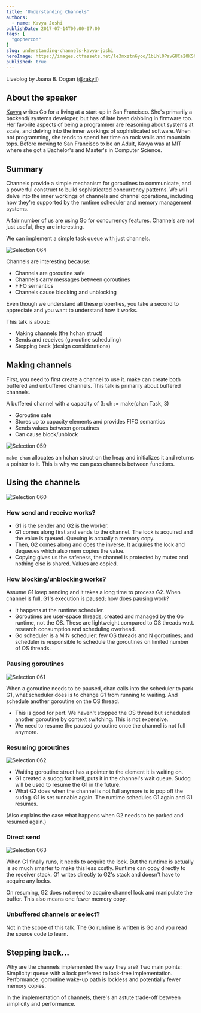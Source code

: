 ```yaml
---
title: 'Understanding Channels'
authors:
  - name: Kavya Joshi
publishDate: 2017-07-14T00:00-07:00
tags: [
  "gophercon"
]
slug: understanding-channels-kavya-joshi
heroImage: https://images.ctfassets.net/le3mxztn6yoo/1bLhl0PavGUCa2OKSCm0GS/24def891d0798b5c216b3ac645ed3680/Selection_064.png
published: true
---
```



Liveblog by Jaana B. Dogan ([@rakyll](https://twitter.com/rakyll))

## About the speaker
[Kavya](https://twitter.com/kavya719) writes Go for a living at a start-up in San Francisco. She's primarily a backend/ systems developer, but has of late been dabbling in firmware too. Her favorite aspects of being a programmer are reasoning about systems at scale, and delving into the inner workings of sophisticated software. When not programming, she tends to spend her time on rock walls and mountain tops. Before moving to San Francisco to be an Adult, Kavya was at MIT where she got a Bachelor's and Master's in Computer Science.






## Summary
Channels provide a simple mechanism for goroutines to communicate, and a powerful construct to build sophisticated concurrency patterns. We will delve into the inner workings of channels and channel operations, including how they're supported by the runtime scheduler and memory management systems.

A fair number of us are using Go for concurrency features. Channels are not just  useful, they are interesting.

We can implement a simple task queue with just channels.


![Selection 064](//images.contentful.com/le3mxztn6yoo/1bLhl0PavGUCa2OKSCm0GS/24def891d0798b5c216b3ac645ed3680/Selection_064.png)



Channels are interesting because:
- Channels are goroutine safe
- Channels carry messages between goroutines
- FIFO semantics
- Channels cause blocking and unblocking

Even though we understand all these properties, you take a second to appreciate and you want to understand how it works.

This talk is about:
- Making channels (the hchan struct)
- Sends and receives (goroutine scheduling)
- Stepping back (design considerations)

## Making channels

First, you need to first create a channel to use it. make can create both buffered and unbuffered channels. This talk is primarily about buffered channels.

A buffered channel with a capacity of 3:
ch := make(chan Task, 3)


* Goroutine safe
* Stores up to capacity elements and provides FIFO semantics
* Sends values between goroutines
* Can cause block/unblock


![Selection 059](//images.contentful.com/le3mxztn6yoo/65EmHei252GgU8CoWUag0S/45204cd810750733d6dbbb9a3f60c1a6/Selection_059.png)

`make chan` allocates an hchan struct on the heap and initializes it and returns a pointer to it. This is why we can pass channels between functions.

## Using the channels

![Selection 060](//images.contentful.com/le3mxztn6yoo/6siFDT2yHKeUsGg2eUYMI2/e67e66e91e2cf6ffefbf122455e3b87d/Selection_060.png)


### How send and receive works?

* G1 is the sender and G2 is the worker.
* G1 comes along first and sends to the channel. The lock is acquired and the value is queued. Queuing is actually a memory copy.
* Then, G2 comes along and does the inverse. It acquires the lock and dequeues which also mem copies the value.
* Copying gives us the safeness, the channel is protected by mutex and nothing else is shared. Values are copied.


### How blocking/unblocking works?

Assume G1 keep sending and it takes a long time to process G2. When channel is full, G1's execution is paused; how does pausing work?

* It happens at the runtime scheduler.
* Goroutines are user-space threads, created and managed by the Go runtime, not the OS. These are lightweight compared to OS threads w.r.t. research consumption and scheduling overhead.
* Go scheduler is a M:N scheduler: few OS threads and N goroutines; and scheduler is responsible to schedule the goroutines on limited number of OS threads.

### Pausing goroutines


![Selection 061](//images.contentful.com/le3mxztn6yoo/16s9byzycQoyCoyyC6OUKy/1d67eb5b8de87a2a14eaf47219573820/Selection_061.png)

When a goroutine needs to be paused, chan calls into the scheduler to park G1, what scheduler does is to change G1 from running to waiting. And schedule another goroutine on the OS thread.

* This is good for perf. We haven't stopped the OS thread but scheduled another goroutine by context switching. This is not expensive.
* We need to resume the paused goroutine once the channel is not full anymore.


### Resuming goroutines

![Selection 062](//images.contentful.com/le3mxztn6yoo/xWHygqQaGGiuig06gIGo2/1589aeccf04225fa84b69bbd3a36fa14/Selection_062.png)


* Waiting goroutine struct has a pointer to the element it is waiting on.
* G1 created a sudog for itself, puts it in the channel's wait queue. Sudog will be used to resume the G1 in the future.
* What G2 does when the channel is not full anymore is to pop off the sudog. G1 is set runnable again. The runtime schedules G1 again and G1 resumes.

(Also explains the case what happens when G2 needs to be parked and resumed again.)

### Direct send


![Selection 063](//images.contentful.com/le3mxztn6yoo/31ysUHAcYMSIYke6koU8Qq/d9b30737dd4ba3dc8386e936f8c0def9/Selection_063.png)

When G1 finally runs, it needs to acquire the lock. But the runtime is actually is so much smarter to make this less costly. Runtime can copy directly to the receiver stack. G1 writes directly to G2's stack and doesn't have to acquire any locks.

On resuming, G2 does not need to acquire channel lock and manipulate the buffer. This also means one fewer memory copy.

### Unbuffered channels or select?

Not in the scope of this talk. The Go runtime is written is Go and you read the source code to learn.

## Stepping back…

Why are the channels implemented the way they are? Two main points:
Simplicity: queue with a lock preferred to lock-free implementation.
Performance: goroutine wake-up path is lockless and potentially fewer memory copies.

In the implementation of channels, there's an astute trade-off between simplicity and performance.
